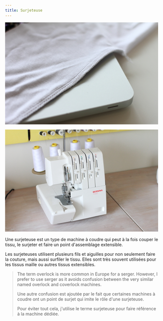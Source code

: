 ```yaml
---
title: Surjeteuse
---
```


![L'arrière d'une couture faite à la surjeteuse](serged-seam.jpg)

![Ma surjeteuse, une Bernina 700D](serger.jpg)

Une surjeteuse est un type de machine à coudre qui peut à la fois couper le tissu, le surjeter et faire un point d'assemblage extensible.

Les surjeteuses utilisent plusieurs fils et aiguilles pour non seulement faire la couture, mais aussi surfiler le tissu. Elles sont très souvent utilisées pour les tissus maille ou autres tissus extensibles.

> The term overlock is more common in Europe for a serger. However, I prefer to use serger as it avoids confusion between the very similar named overlock and coverlock machines.
> 
> Une autre confusion est ajoutée par le fait que certaines machines à coudre ont un point de surjet qui imite le rôle d'une surjeteuse.
> 
> Pour éviter tout cela, j'utilise le terme surjeteuse pour faire référence à la machine dédiée. 
